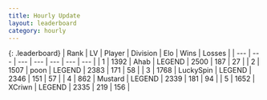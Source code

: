 ```yaml
---
title: Hourly Update
layout: leaderboard
category: hourly
---
```


{: .leaderboard}
| Rank | LV | Player | Division | Elo | Wins | Losses |
| --- | --- | --- | --- | --- | --- | --- |
| <span data-change="0">1</span> | 1392 | <span title="ID: 402846">Ahab</span> | LEGEND | <span data-change="0">2500</span> | <span data-change="0">187</span> | <span data-change="0">27</span> |
| <span data-change="0">2</span> | 1507 | <span title="ID: 540690">poon</span> | LEGEND | <span data-change="14">2383</span> | <span data-change="3">171</span> | <span data-change="0">58</span> |
| <span data-change="1">3</span> | 1768 | <span title="ID: 498412">LuckySpin</span> | LEGEND | <span data-change="6">2346</span> | <span data-change="4">151</span> | <span data-change="1">57</span> |
| <span data-change="-1">4</span> | 862 | <span title="ID: 611082">Mustard</span> | LEGEND | <span data-change="-16">2339</span> | <span data-change="1">181</span> | <span data-change="2">94</span> |
| <span data-change="0">5</span> | 1652 | <span title="ID: 448883">XCriwn</span> | LEGEND | <span data-change="0">2335</span> | <span data-change="0">219</span> | <span data-change="0">156</span> |